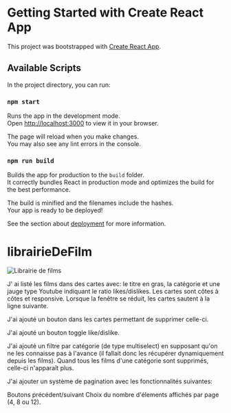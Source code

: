 # Getting Started with Create React App

This project was bootstrapped with [Create React App](https://github.com/facebook/create-react-app).

## Available Scripts

In the project directory, you can run:

### `npm start`

Runs the app in the development mode.\
Open [http://localhost:3000](http://localhost:3000) to view it in your browser.

The page will reload when you make changes.\
You may also see any lint errors in the console.


### `npm run build`

Builds the app for production to the `build` folder.\
It correctly bundles React in production mode and optimizes the build for the best performance.

The build is minified and the filenames include the hashes.\
Your app is ready to be deployed!

See the section about [deployment](https://facebook.github.io/create-react-app/docs/deployment) for more information.

# librairieDeFilm

![Librairie de films](images/librairieDeFilms.png)

J' ai listé les films dans des cartes avec: le titre en gras, la catégorie et une jauge type Youtube indiquant le ratio likes/dislikes. Les cartes sont côtes à côtes et responsive. Lorsque la fenêtre se réduit, les cartes sautent à la ligne suivante.

J'ai ajouté un bouton dans les cartes permettant de supprimer celle-ci.

J'ai ajouté un bouton toggle like/dislike.

J'ai ajouté un filtre par catégorie (de type multiselect) en supposant qu'on ne les connaisse pas à l'avance (il fallait donc les récupérer dynamiquement depuis les films). Quand tous les films d'une catégorie sont supprimés, celle-ci n'apparaît plus.

J'ai ajouter un système de pagination avec les fonctionnalités suivantes:

Boutons précédent/suivant
Choix du nombre d'élements affichés par page (4, 8 ou 12).